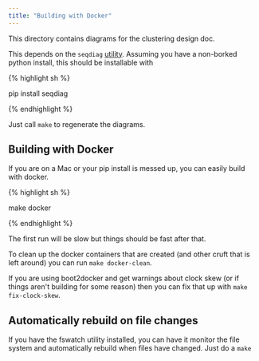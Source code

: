 ```yaml
---
title: "Building with Docker"
---
```


This directory contains diagrams for the clustering design doc.

This depends on the `seqdiag` [utility](http://blockdiag.com/en/seqdiag/index).  Assuming you have a non-borked python install, this should be installable with

{% highlight sh %}
pip install seqdiag
{% endhighlight %}

Just call `make` to regenerate the diagrams.

## Building with Docker

If you are on a Mac or your pip install is messed up, you can easily build with docker.

{% highlight sh %}
make docker
{% endhighlight %}

The first run will be slow but things should be fast after that.

To clean up the docker containers that are created (and other cruft that is left around) you can run `make docker-clean`.

If you are using boot2docker and get warnings about clock skew (or if things aren't building for some reason) then you can fix that up with `make fix-clock-skew`.

## Automatically rebuild on file changes

If you have the fswatch utility installed, you can have it monitor the file system and automatically rebuild when files have changed.  Just do a `make watch`.



